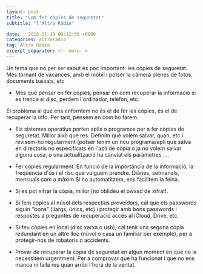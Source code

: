 ```yaml
---
layout: post
title: "Com fer còpies de seguretat"
subtitle: "l'Altra Ràdio"

date:   2016-11-13 09:12:55 +0000
categories: altraradio
tag: Altra Ràdio
excerpt_separator: <!--more-->
---
```


Un tema que no per ser sabut és poc important: les còpies de seguretat. Més tornant de vacances, amb el mòbil i potser la càmera plenes de fotos, documents baixats, etc
<!--more-->

* Més que pensar en fer còpies, pensar en com recuperar la informació si es trenca el disc, perdem l'ordinador, telèfon, etc. 

El problema al que ens enforntem no és el de fer les còpies, és el de recuperar la info. Per tant, pensem en com ho farem.

* Els sistemes operatius porten aplis o programes per a fer còpies de seguretat. Millor això que res. Definim què volem salvar, quan, etc i revisem-ho regularment (potser tenim un nou programa/apli que salva en directoris no especificats en l'apli de còpia o ja no volem salvar alguna cosa, o una actualització ha canviat els paràmetres ....

* Fer còpies regularment. 
En funció de la importància de la informació, la freqüència d'ús i el risc que vulguem prendre. Diàries, setmanals, mensuals com a màxim
Si ho automatitzem, ens facilitem la feina. 

* Si es pot xifrar la còpia, millor (no oblideu el pwssd de xifrat!.

* Si fem còpies al núvol dels respectius proveïdors, cal que els passwords siguin "bons" (llargs, únics, etc) i protegir amb bons passwords i respostes a preguntes de recuperació accés al iCloud, Drive, etc. 

* Si feu còpies en local (disc xarxa o usb), cal tenir una segona còpia redundant en un altre lloc (núvol o casa un familiar per exemple), per a protegir-nos de robatoris o accidents. 

* Provar de recuperar la còpia de seguretat en algun moment en que no la necessitem urgentment. Per a comprovar que ha funcionat i que no ens manca ni falla res quan arribi l'hora de la veritat.


